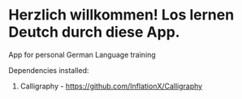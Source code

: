 # Herzlich willkommen! Los lernen Deutch durch diese App.

App for personal German Language training

Dependencies installed:
1. Calligraphy - https://github.com/InflationX/Calligraphy
